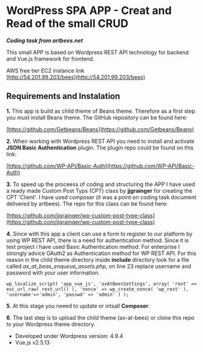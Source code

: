 
# WordPress SPA APP - Creat and Read of the small CRUD 
<b><i>Coding task from artbees.net</i></b>


This small APP is based on Wordpress REST API technology for backend and Vue.js framework for frontend.  

AWS free tier EC2 instance link<br>
[http://54.201.99.203/bees](http://54.201.99.203/bees)

## Requirements and Instalation

<b>1.</b> This app is build as child theme of Beans theme. Therefore as a first step you must install Beans theme.
The GitHub repository can be found here: 

[https://github.com/Getbeans/Beans](https://github.com/Getbeans/Beans)

<b>2.</b> When working with Wordpress REST API you need to install and activate <b>JSON Basic Authentication</b> plugin. The plugin repo could be found on this link: 

[https://github.com/WP-API/Basic-Auth](https://github.com/WP-API/Basic-Auth)

<b>3.</b> To speed up the proceess of coding and structuring the APP I have used a ready made Custom Post Typs (CPT) class by <b>jjgrainger</b> for creating the CPT 'Client'. I have used composer (it was a point on coding task document delivered by artbees). 
The repo for this class can be found here: 

[https://github.com/jjgrainger/wp-custom-post-type-class](https://github.com/jjgrainger/wp-custom-post-type-class)

<b>4.</b> Since with this app a client can use a form to register to our platform by using WP REST API, there is a need for 
authentication method. Since it is test project i have used Basic Authentication method. For enterprise I strongly advice OAuth2 as Authentication method for WP REST API. For this reason in the child theme directory inside <b>include</b> directory look for a file called <i>ax_at_beas_enqueue_assets.php</i>, on line 23 replace username and password with your user information. 

```
wp_localize_script( 'app_vue_js', 'axAtBeesSettings', array( 'root' => esc_url_raw( rest_url() ), 'nonce' => wp_create_nonce( 'wp_rest' ), 'username'=>'admin', 'passwd' => 'admin' ) );
```
<b>5</b>. At this stage you neeed to update or intsall <b>Composer</b>. 

<b>6</b>. The last step is to upload the child theme (ax-at-bees) or clone this repo to your Wordpress theme directory.  


* Developed under Wordpress version: 4.9.4
* Vue.js v2.5.13 
